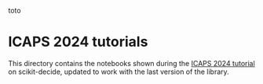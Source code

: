 
toto

# ICAPS 2024 tutorials

This directory contains the notebooks shown during the
[ICAPS 2024 tutorial](https://icaps24.icaps-conference.org/program/tutorials/2024_t03_scikit_decide/)
on scikit-decide, updated to work with the last version of the library.
